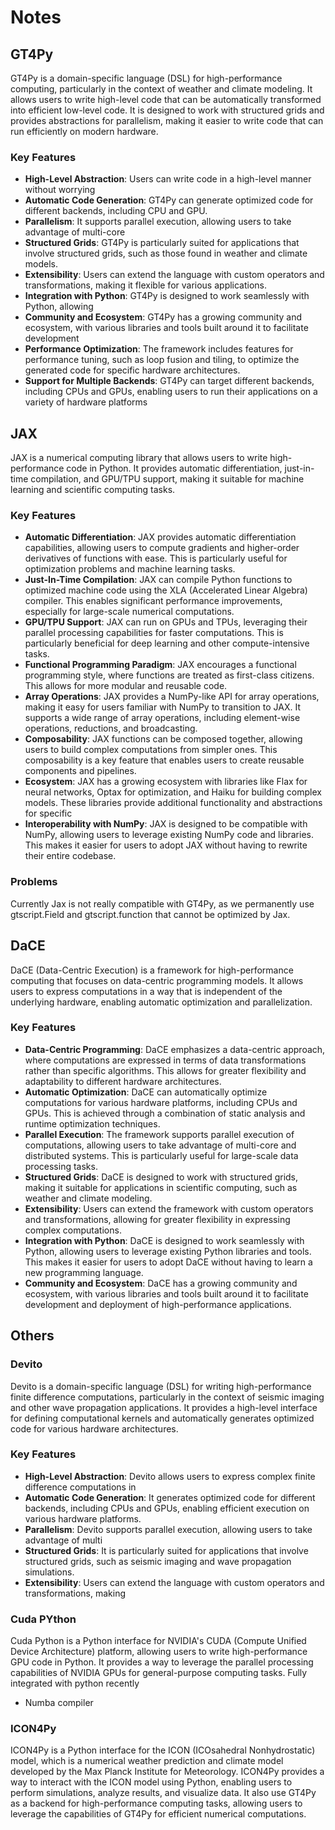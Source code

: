 # Notes

## GT4Py
GT4Py is a domain-specific language (DSL) for high-performance computing, particularly in the context of weather and climate modeling. It allows users to write high-level code that can be automatically transformed into efficient low-level code.
It is designed to work with structured grids and provides abstractions for parallelism, making it easier to write code that can run efficiently on modern hardware.
### Key Features
- **High-Level Abstraction**: Users can write code in a high-level manner without worrying
- **Automatic Code Generation**: GT4Py can generate optimized code for different backends, including CPU and GPU.
- **Parallelism**: It supports parallel execution, allowing users to take advantage of multi-core
- **Structured Grids**: GT4Py is particularly suited for applications that involve structured grids, such as those found in weather and climate models.
- **Extensibility**: Users can extend the language with custom operators and transformations, making it flexible for various applications.
- **Integration with Python**: GT4Py is designed to work seamlessly with Python, allowing
- **Community and Ecosystem**: GT4Py has a growing community and ecosystem, with various libraries and tools built around it to facilitate development
- **Performance Optimization**: The framework includes features for performance tuning, such as loop fusion and tiling, to optimize the generated code for specific hardware architectures.
- **Support for Multiple Backends**: GT4Py can target different backends, including CPUs and GPUs, enabling users to run their applications on a variety of hardware platforms

## JAX

JAX is a numerical computing library that allows users to write high-performance code in Python. It provides automatic differentiation, just-in-time compilation, and GPU/TPU support, making it suitable for machine learning and scientific computing tasks.

### Key Features
- **Automatic Differentiation**: JAX provides automatic differentiation capabilities, allowing users to compute gradients and higher-order derivatives of functions with ease. This is particularly useful for optimization problems and machine learning tasks.
- **Just-In-Time Compilation**: JAX can compile Python functions to optimized machine code using the XLA (Accelerated Linear Algebra) compiler. This enables significant performance improvements, especially for large-scale numerical computations.
- **GPU/TPU Support**: JAX can run on GPUs and TPUs, leveraging their parallel processing capabilities for faster computations. This is particularly beneficial for deep learning and other compute-intensive tasks.
- **Functional Programming Paradigm**: JAX encourages a functional programming style, where functions are treated as first-class citizens. This allows for more modular and reusable code.
- **Array Operations**: JAX provides a NumPy-like API for array operations, making it easy for users familiar with NumPy to transition to JAX. It supports a wide range of array operations, including element-wise operations, reductions, and broadcasting.
- **Composability**: JAX functions can be composed together, allowing users to build complex computations from simpler ones. This composability is a key feature that enables users to create reusable components and pipelines.
- **Ecosystem**: JAX has a growing ecosystem with libraries like Flax for neural networks, Optax for optimization, and Haiku for building complex models. These libraries provide additional functionality and abstractions for specific
- **Interoperability with NumPy**: JAX is designed to be compatible with NumPy, allowing users to leverage existing NumPy code and libraries. This makes it easier for users to adopt JAX without having to rewrite their entire codebase.

### Problems

Currently Jax is not really compatible with GT4Py, as we permanently use gtscript.Field and gtscript.function that cannot be optimized by Jax.

## DaCE

DaCE (Data-Centric Execution) is a framework for high-performance computing that focuses on data-centric programming models. It allows users to express computations in a way that is independent of the underlying hardware, enabling automatic optimization and parallelization.
### Key Features
- **Data-Centric Programming**: DaCE emphasizes a data-centric approach, where computations are expressed in terms of data transformations rather than specific algorithms. This allows for greater flexibility and adaptability to different hardware architectures.
- **Automatic Optimization**: DaCE can automatically optimize computations for various hardware platforms, including CPUs and GPUs. This is achieved through a combination of static analysis and runtime optimization techniques.
- **Parallel Execution**: The framework supports parallel execution of computations, allowing users to take advantage of multi-core and distributed systems. This is particularly useful for large-scale data processing tasks.
- **Structured Grids**: DaCE is designed to work with structured grids, making it suitable for applications in scientific computing, such as weather and climate modeling.
- **Extensibility**: Users can extend the framework with custom operators and transformations, allowing for greater flexibility in expressing complex computations.
- **Integration with Python**: DaCE is designed to work seamlessly with Python, allowing users to leverage existing Python libraries and tools. This makes it easier for users to adopt DaCE without having to learn a new programming language.
- **Community and Ecosystem**: DaCE has a growing community and ecosystem, with various libraries and tools built around it to facilitate development and deployment of high-performance applications.

## Others

### Devito
Devito is a domain-specific language (DSL) for writing high-performance finite difference computations, particularly in the context of seismic imaging and other wave propagation applications. It provides a high-level interface for defining computational kernels and automatically generates optimized code for various hardware architectures.
### Key Features
- **High-Level Abstraction**: Devito allows users to express complex finite difference computations in
- **Automatic Code Generation**: It generates optimized code for different backends, including CPUs and GPUs, enabling efficient execution on various hardware platforms.
- **Parallelism**: Devito supports parallel execution, allowing users to take advantage of multi
- **Structured Grids**: It is particularly suited for applications that involve structured grids, such as seismic imaging and wave propagation simulations.
- **Extensibility**: Users can extend the language with custom operators and transformations, making

### Cuda PYthon
Cuda Python is a Python interface for NVIDIA's CUDA (Compute Unified Device Architecture) platform, allowing users to write high-performance GPU code in Python. It provides a way to leverage the parallel processing capabilities of NVIDIA GPUs for general-purpose computing tasks.
Fully integrated with python recently
+ Numba compiler

### ICON4Py
ICON4Py is a Python interface for the ICON (ICOsahedral Nonhydrostatic) model, which is a numerical weather prediction and climate model developed by the Max Planck Institute for Meteorology. ICON4Py provides a way to interact with the ICON model using Python, enabling users to perform simulations, analyze results, and visualize data.
It also use GT4Py as a backend for high-performance computing tasks, allowing users to leverage the capabilities of GT4Py for efficient numerical computations.
